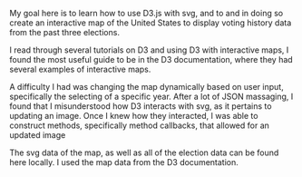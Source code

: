 My goal here is to learn how to use D3.js with svg, and to
and in doing so create an interactive map of the United States to display voting history data from the past three elections.

I read through several tutorials on D3 and using D3 with interactive maps, I found the most useful guide to be in the D3 documentation, where they had several examples of interactive maps.

A difficulty I had was changing the map dynamically based on user input, specifically the selecting of a specific year. After a lot of JSON massaging, I found that I misunderstood how D3 interacts with svg, as it pertains to updating an image. Once I knew how they interacted, I was able to construct methods, specifically method callbacks, that allowed for an updated image

The svg data of the map, as well as all of the election data can be found here locally. I used the map data from the D3 documentation.
